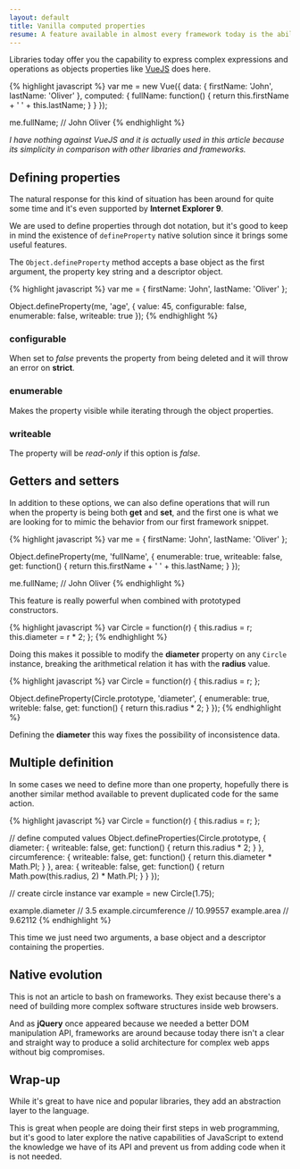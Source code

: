 ```yaml
---
layout: default
title: Vanilla computed properties
resume: A feature available in almost every framework today is the ability to some how generate computed properties from existing data, but isn't JavaScript already capable of doing that?
---
```


Libraries today offer you the capability to express complex expressions and operations as objects properties like [VueJS][1] does here.

{% highlight javascript %}
var me = new Vue({
    data: {
        firstName: 'John',
        lastName: 'Oliver'
    },
    computed: {
        fullName: function() {
            return this.firstName + ' ' + this.lastName;
        }
    }
});

me.fullName; // John Oliver
{% endhighlight %}

*I have nothing against VueJS and it is actually used in this article because its simplicity in comparison with other libraries and frameworks.*

## Defining properties

The natural response for this kind of situation has been around for quite some time and it's even supported by **Internet Explorer 9**.

We are used to define properties through dot notation, but it's good to keep in mind the existence of `defineProperty` native solution since it brings some useful features.

The `Object.defineProperty` method accepts a base object as the first argument, the property key string and a descriptor object.

{% highlight javascript %}
var me = {
    firstName: 'John',
    lastName: 'Oliver'
};

Object.defineProperty(me, 'age', {
    value: 45,
    configurable: false,
    enumerable: false,
    writeable: true
});
{% endhighlight %}


### configurable

When set to *false* prevents the property from being deleted and it will throw an error on **strict**.


### enumerable

Makes the property visible while iterating through the object properties.


### writeable

The property will be *read-only* if this option is *false*.


## Getters and setters

In addition to these options, we can also define operations that will run when the property is being both **get** and **set**, and the first one is what we are looking for to mimic the behavior from our first framework snippet.

{% highlight javascript %}
var me = {
    firstName: 'John',
    lastName: 'Oliver'
};

Object.defineProperty(me, 'fullName', {
    enumerable: true,
    writeable: false,
    get: function() {
        return this.firstName + ' ' + this.lastName;
    }
});

me.fullName; // John Oliver
{% endhighlight %}

This feature is really powerful when combined with prototyped constructors.

{% highlight javascript %}
var Circle = function(r) {
    this.radius = r;
    this.diameter = r * 2;
};
{% endhighlight %}

Doing this makes it possible to modify the **diameter** property on any `Circle` instance, breaking the arithmetical relation it has with the **radius** value.

{% highlight javascript %}
var Circle = function(r) {
    this.radius = r;
};

Object.defineProperty(Circle.prototype, 'diameter', {
    enumerable: true,
    writeble: false,
    get: function() {
        return this.radius * 2;
    }
});
{% endhighlight %}

Defining the **diameter** this way fixes the possibility of inconsistence data.


## Multiple definition

In some cases we need to define more than one property, hopefully there is another similar method available to prevent duplicated code for the same action.

{% highlight javascript %}
var Circle = function(r) {
    this.radius = r;
};

// define computed values
Object.defineProperties(Circle.prototype, {
    diameter: {
        writeable: false,
        get: function() {
            return this.radius * 2;
        }
    },
    circumference: {
        writeable: false,
        get: function() {
            return this.diameter * Math.PI;
        }
    },
    area: {
        writeable: false,
        get: function() {
            return Math.pow(this.radius, 2) * Math.PI;
        }
    }
});

// create circle instance
var example = new Circle(1.75);

example.diameter // 3.5
example.circumference // 10.99557
example.area // 9.62112
{% endhighlight %}

This time we just need two arguments, a base object and a descriptor containing the properties.


## Native evolution

This is not an article to bash on frameworks. They exist because there's a need of building more complex software structures inside web browsers.

And as **jQuery** once appeared because we needed a better DOM manipulation API, frameworks are around because today there isn't a clear and straight way to produce a solid architecture for complex web apps without big compromises.


## Wrap-up

While it's great to have nice and popular libraries, they add an abstraction layer to the language.

This is great when people are doing their first steps in web programming, but it's good to later explore the native capabilities of JavaScript to extend the knowledge we have of its API and prevent us from adding code when it is not needed.

[1]: http://vuejs.org/guide/computed.html
